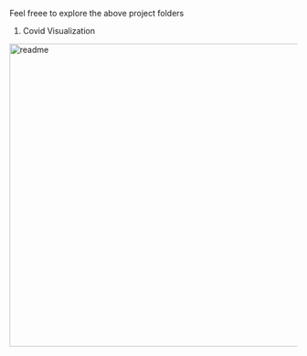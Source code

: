 Feel freee to explore the above project folders

1. Covid Visualization
   
<img width="531" alt="readme" src="https://github.com/ArulAuror/Data-Science-Portfolio/assets/76837847/efed9d18-efdc-499a-9096-af2bb7085c05">
